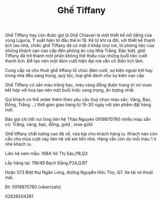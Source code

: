 ﻿---
id: 10
title: Ghế Tiffany
layout: EventPage
category: events
path: '/events/ghe-Tiffany/'
key: ghe-Tiffany

meta: Ghế Tiffany
keywords: Ghế Tiffany, Ghế Chiavari, cho thuê ghế tiffany, Ghế Tiffany midorishop

psyshine: http://midorishop.com.vn/danh-muc-san-pham/phu-kien-trang-tri/ghe-tiffany
---

Ghế Tiffany hay còn được gọi là Ghế Chiavari là một thiết kế nổi tiếng của vùng Liguria, Ý xuất hiện từ đầu thế kỉ 19. Kể từ khi ra đời, với thiết kế thanh lịch tao nhã, chiếc ghế Tiffany đã có mặt ở khắp mọi nơi, từ phòng tiệc của những khách sạn cao cấp đến phòng ăn của Nhà Trắng. Đặc biệt, ghế Tiffany đã trở thành một phần không thể thiếu của những buổi tiệc cưới thanh lịch. Để tạo nên một đám cưới hiện đại mà vẫn cổ điển lich lãm.

Cung cấp và cho thuê ghế tiffany tổ chức đám cưới, sự kiện ngoài trời hay trong nhà đều sang trọng, quý tộc, loại ghế dành cho sự kiện cao cấp

Ghế Tiffany có sẳn màu trắng bạc, màu vàng đồng được trang trí nơ voan kết hợp với hoa tạo nên một buổi triệc sang trọng, ấn tượng nhất.

Quí khách có thể order thêm theo yêu cầu (tuỳ chọn màu sắc: Vàng, Bạc, Đồng, Trắng ...) thời gian giao hàng từ 15-30 ngày với sản phẩm đặt hàng mới. 

Báo giá chi tiết vui lòng liên hệ Thảo Nguyên 0918870780
nhiều màu sẵn có: Trắng, vàng, bạc, đồng, gold , rose gold 

Ghế tiffany chất lượng cao đã về, vừa kịp cho khách hàng iu. Khách nào còn cần cho mùa cưới này liên hệ với em liền nhé. Hàng vẫn còn dư mỗi màu 1 ít nhé khách iu.

Liên hệ xem mẫu: 168A Võ Thị Sáu,P8,Q3

Lấy hàng tại: 118/49 Bạch Đằng,P24,Q.BT

Hoặc 073 Biệt thự Ngân Long, đường Nguyễn Hữu Thọ, Q7. Xe tải vô thoải mái.

Đt: 0918870780 (viber/zalo)

02838204281
